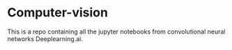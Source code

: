 # Computer-vision
This is a repo containing all the jupyter notebooks from convolutional neural networks Deeplearning.ai. 
